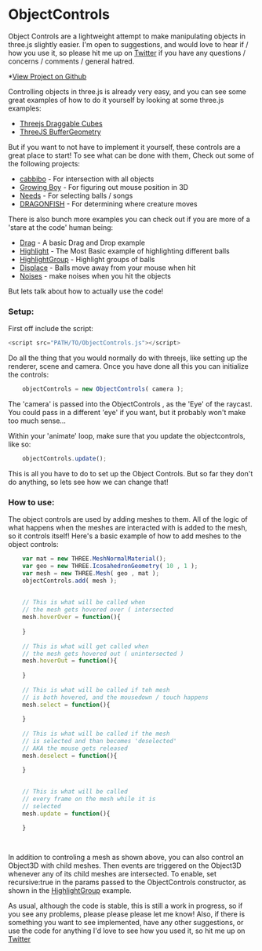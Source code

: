 # ObjectControls

Object Controls are a lightweight attempt to make manipulating objects in three.js slightly easier. I'm open to suggestions, and would love to hear if / how you use it, so please hit me up on [Twitter] if you have any questions / concerns / comments / general hatred. 

*[View Project on Github]


Controlling objects in three.js is already very easy, and you can see some great examples of how to do it yourself by looking at some three.js examples:


* [Threejs Draggable Cubes]
* [ThreeJS BufferGeometry]


But if you want to not have to implement it yourself, these controls are a great place to start! To see what can be done with them, Check out some of the following projects:

* [cabbibo] - For intersection with all objects
* [Growing Boy] - For figuring out mouse position in 3D
* [Needs] - For selecting balls / songs
* [DRAGONFISH] - For determining where creature moves

There is also bunch more examples you can check out if you are more of a 'stare at the code' human being:

* [Drag] - A basic Drag and Drop example
* [Highlight] - The Most Basic example of highlighting different balls
* [HighlightGroup] - Highlight groups of balls
* [Displace] - Balls move away from your mouse when hit
* [Noises] - make noises when you hit the objects

But lets talk about how to actually use the code!

### Setup:

First off include the script:
```javascript
<script src="PATH/TO/ObjectControls.js"></script>
```

Do all the thing that you would normally do with threejs, like setting up the renderer, scene and camera. Once you have done all this you can initialize the controls:

```javascript
    objectControls = new ObjectControls( camera );
```

The 'camera' is passed into the ObjectControls , as the 'Eye' of the raycast. You could pass in a different 'eye' if you want, but it probably won't make too much sense...

Within your 'animate' loop, make sure that you update the objectcontrols, like so:

```javascript
    objectControls.update();
```

This is all you have to do to set up the Object Controls. But so far they don't do anything, so lets see how we can change that!

### How to use:

The object controls are used by adding meshes to them. All of the logic of what happens when the meshes are interacted with is added to the mesh, so it controls itself! Here's a basic example of how to add meshes to the object controls:

```javascript
    var mat = new THREE.MeshNormalMaterial();
    var geo = new THREE.IcosahedronGeometry( 10 , 1 );
    var mesh = new THREE.Mesh( geo , mat );
    objectControls.add( mesh );
    
    
    // This is what will be called when
    // the mesh gets hovered over ( intersected
    mesh.hoverOver = function(){
    
    }
    
    // This is what will get called when
    // the mesh gets hovered out ( unintersected )
    mesh.hoverOut = function(){
    
    }
    
    // This is what will be called if teh mesh
    // is both hovered, and the mousedown / touch happens
    mesh.select = function(){
    
    }
    
    // This is what will be called if the mesh
    // is selected and than becomes 'deselected' 
    // AKA the mouse gets released
    mesh.deselect = function(){

    }
    
    
    // This is what will be called
    // every frame on the mesh while it is
    // selected
    mesh.update = function(){

    }
    
    
```

In addition to controling a mesh as shown above, you can also control an Object3D with child meshes. Then events are triggered on the Object3D whenever any of its child meshes are intersected. To enable, set recursive:true in the params passed to the ObjectControls constructor, as shown in the [HighlightGroup] example.

As usual, although the code is stable, this is still a work in progress, so if you see any problems, please please please let me know! Also, if there is something you want to see implemented, have any other suggestions, or use the code for anything I'd love to see how you used it, so hit me up on [Twitter]


[Twitter]:http://twitter.com/cabbibo
[cabbibo]:http://cabbi.bo/
[Growing Boy]:http://cabbi.bo/growingBoy
[Needs]:http://cabbi.bo/Needs/
[DRAGONFISH]:http://cabbi.bo/DRAGONFISH

[Drag]: http://cabbi.bo/ObjectControls/examples/drag.html
[Highlight]: http://cabbi.bo/ObjectControls/examples/highlight.html
[HighlightGroup]: http://cabbi.bo/ObjectControls/examples/highlightGroup.html
[Displace]: http://cabbi.bo/ObjectControls/examples/displace.html
[Noises]: http://cabbi.bo/ObjectControls/examples/noises.html

[ThreeJS Draggable Cubes]: http://threejs.org/examples/#webgl_interactive_draggablecubes
[ThreeJS BufferGeometry]: http://threejs.org/examples/#webgl_interactive_buffergeometry
[View Project on Github]: http://github.com/cabbibo/ObjectControls
